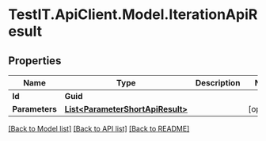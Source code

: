 # TestIT.ApiClient.Model.IterationApiResult

## Properties

Name | Type | Description | Notes
------------ | ------------- | ------------- | -------------
**Id** | **Guid** |  | 
**Parameters** | [**List&lt;ParameterShortApiResult&gt;**](ParameterShortApiResult.md) |  | [optional] 

[[Back to Model list]](../README.md#documentation-for-models) [[Back to API list]](../README.md#documentation-for-api-endpoints) [[Back to README]](../README.md)

